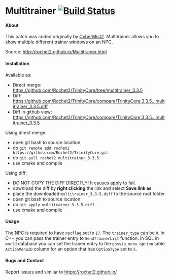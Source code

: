 # Multitrainer [![Build Status](https://travis-ci.org/Rochet2/TrinityCore.svg?branch=multitrainer_3.3.5)](https://travis-ci.org/Rochet2/TrinityCore)

#### About
This patch was coded originally by [CyberMist2](https://github.com/CyberMist2).
Multitrainer allows you to show multiple different trainer windows on an NPC.

Source: http://rochet2.github.io/Multitrainer.html

#### Installation

Available as:
- Direct merge: https://github.com/Rochet2/TrinityCore/tree/multitrainer_3.3.5
- Diff: https://github.com/Rochet2/TrinityCore/compare/TrinityCore:3.3.5...multitrainer_3.3.5.diff
- Diff in github view: https://github.com/Rochet2/TrinityCore/compare/TrinityCore:3.3.5...multitrainer_3.3.5

Using direct merge:
- open git bash to source location
- do `git remote add rochet2 https://github.com/Rochet2/TrinityCore.git`
- do `git pull rochet2 multitrainer_3.3.5`
- use cmake and compile

Using diff:
- DO NOT COPY THE DIFF DIRECTLY! It causes apply to fail.
- download the diff by __right clicking__ the link and select __Save link as__
- place the downloaded `multitrainer_3.3.5.diff` to the source root folder
- open git bash to source location
- do `git apply multitrainer_3.3.5.diff`
- use cmake and compile

#### Usage
The NPC is required to have `npcflag` set to `17`. The `trainer_type` can be `0`.
In C++ you can pass the trainer entry to `SendTrainerList` function.
In SQL in `world` database you can set the trainer entry to the `gossip_menu_option` table `ActionMenuID` column for an option that has `OptionType` set to `5`.

#### Bugs and Contact
Report issues and similar to https://rochet2.github.io/
